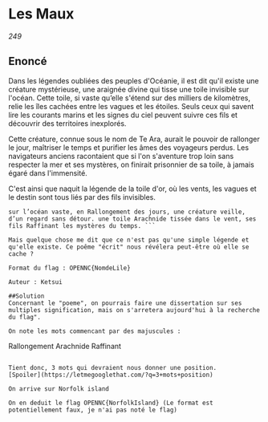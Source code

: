 # Les Maux
_249_

## Enoncé
Dans les légendes oubliées des peuples d'Océanie, il est dit qu'il existe une créature mystérieuse, une araignée divine qui tisse une toile invisible sur l'océan. Cette toile, si vaste qu’elle s'étend sur des milliers de kilomètres, relie les îles cachées entre les vagues et les étoiles. Seuls ceux qui savent lire les courants marins et les signes du ciel peuvent suivre ces fils et découvrir des territoires inexplorés.

Cette créature, connue sous le nom de Te Ara, aurait le pouvoir de rallonger le jour, maîtriser le temps et purifier les âmes des voyageurs perdus. Les navigateurs anciens racontaient que si l'on s'aventure trop loin sans respecter la mer et ses mystères, on finirait prisonnier de sa toile, à jamais égaré dans l'immensité.

C'est ainsi que naquit la légende de la toile d'or, où les vents, les vagues et le destin sont tous liés par des fils invisibles.

```
sur l’océan vaste, en Rallongement des jours, une créature veille, d’un regard sans détour. une toile Arachnide tissée dans le vent, ses fils Raffinant les mystères du temps. ```

Mais quelque chose me dit que ce n'est pas qu'une simple légende et qu'elle existe. Ce poême "écrit" nous révélera peut-être où elle se cache ?

Format du flag : OPENNC{NomdeLile}

Auteur : Ketsui

##Solution
Concernant le "poeme", on pourrais faire une dissertation sur ses multiples signification, mais on s'arretera aujourd'hui à la recherche du flag".

On note les mots commencant par des majuscules : 
```
Rallongement
Arachnide
Raffinant
```

Tient donc, 3 mots qui devraient nous donner une position.
[Spoiler](https://letmegooglethat.com/?q=3+mots+position)

On arrive sur Norfolk island

On en deduit le flag OPENNC{NorfolkIsland} (Le format est potentiellement faux, je n'ai pas noté le flag)

